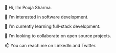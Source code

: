 👋 Hi, I’m Pooja Sharma.

👀 I’m interested in software development.

🌱 I’m currently learning full-stack development.

💞️ I’m looking to collaborate on open source projects.

📫 You can reach me on LinkedIn and Twitter.
